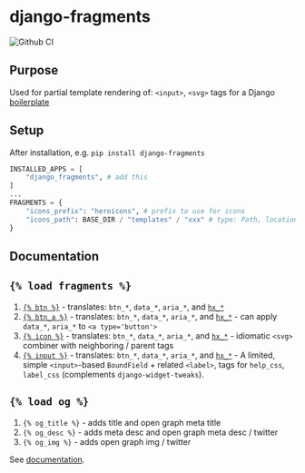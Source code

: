 # django-fragments

![Github CI](https://github.com/justmars/django-fragments/actions/workflows/main.yml/badge.svg)

## Purpose

Used for partial template rendering of: `<input>`, `<svg>` tags for a Django [boilerplate](https://start-django.fly.dev)

## Setup

After installation, e.g. `pip install django-fragments`

```py
INSTALLED_APPS = [
    "django_fragments", # add this
]
...
FRAGMENTS = {
    "icons_prefix": "heroicons", # prefix to use for icons
    "icons_path": BASE_DIR / "templates" / "xxx" # type: Path, location where svg icons will be stored
}
```

## Documentation

## `{% load fragments %}`

1. [`{% btn %}`](https://justmars.github.io/django-fragments/btn.md) - translates: `btn_*`, `data_*`, `aria_*`, and [`hx_*`](https://htmx.org)
2. [`{% btn_a %}`](https://justmars.github.io/django-fragments/btn.md) - translates: `btn_*`, `data_*`, `aria_*`, and [`hx_*`](https://htmx.org) - can apply `data_*`, `aria_*` to `<a type='button'>`
3. [`{% icon %}`](https://justmars.github.io/django-fragments/icon.md) - translates: `btn_*`, `data_*`, `aria_*`, and [`hx_*`](https://htmx.org) - idiomatic `<svg>` combiner with neighboring / parent tags
4. [`{% input %}`](https://justmars.github.io/django-fragments/input.md) - translates: `btn_*`, `data_*`, `aria_*`, and [`hx_*`](https://htmx.org) - A limited, simple `<input>`-based `BoundField` + related `<label>`, tags for `help_css`, `label_css` (complements  `django-widget-tweaks`).

## `{% load og %}`

1. `{% og_title %}` - adds title and open graph meta title
2. `{% og_desc %}` - adds meta desc and open graph meta desc / twitter
3. `{% og_img %}`  - adds open graph img / twitter

See [documentation](https://justmars.github.io/django-fragments).
